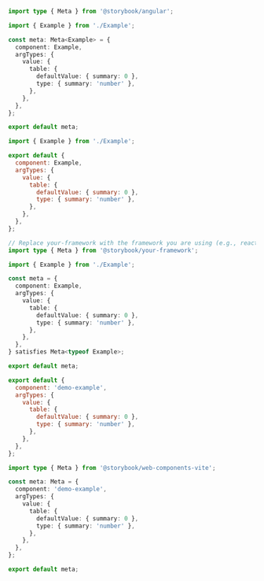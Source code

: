 ```ts filename="Example.stories.ts" renderer="angular" language="ts"
import type { Meta } from '@storybook/angular';

import { Example } from './Example';

const meta: Meta<Example> = {
  component: Example,
  argTypes: {
    value: {
      table: {
        defaultValue: { summary: 0 },
        type: { summary: 'number' },
      },
    },
  },
};

export default meta;
```

```js filename="Example.stories.js|jsx" renderer="common" language="js"
import { Example } from './Example';

export default {
  component: Example,
  argTypes: {
    value: {
      table: {
        defaultValue: { summary: 0 },
        type: { summary: 'number' },
      },
    },
  },
};
```

```ts filename="Example.stories.ts|tsx" renderer="common" language="ts"
// Replace your-framework with the framework you are using (e.g., react-vite, vue3-vite, angular, etc.)
import type { Meta } from '@storybook/your-framework';

import { Example } from './Example';

const meta = {
  component: Example,
  argTypes: {
    value: {
      table: {
        defaultValue: { summary: 0 },
        type: { summary: 'number' },
      },
    },
  },
} satisfies Meta<typeof Example>;

export default meta;
```

```js filename="Example.stories.js" renderer="web-components" language="js"
export default {
  component: 'demo-example',
  argTypes: {
    value: {
      table: {
        defaultValue: { summary: 0 },
        type: { summary: 'number' },
      },
    },
  },
};
```

```ts filename="Example.stories.ts" renderer="web-components" language="ts"
import type { Meta } from '@storybook/web-components-vite';

const meta: Meta = {
  component: 'demo-example',
  argTypes: {
    value: {
      table: {
        defaultValue: { summary: 0 },
        type: { summary: 'number' },
      },
    },
  },
};

export default meta;
```
